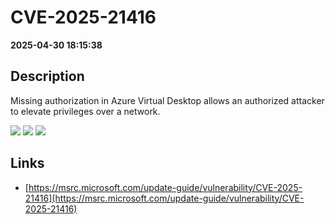 # CVE-2025-21416

**2025-04-30 18:15:38**

## Description
Missing authorization in Azure Virtual Desktop allows an authorized attacker to elevate privileges over a network.

![](https://img.shields.io/static/v1?label=Score&message=8.5&color=red)
![](https://img.shields.io/static/v1?label=Severity&message=HIGH&color=red)
![](https://img.shields.io/static/v1?label=CWE&message=Auth&color=green)

## Links
- [https://msrc.microsoft.com/update-guide/vulnerability/CVE-2025-21416](https://msrc.microsoft.com/update-guide/vulnerability/CVE-2025-21416)
